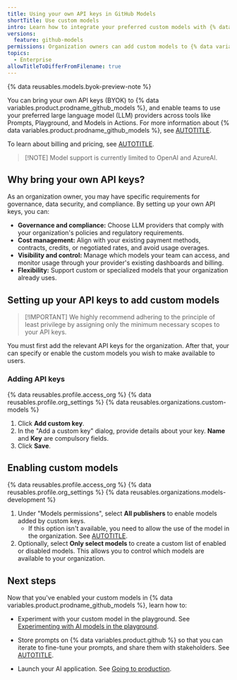 ```yaml
---
title: Using your own API keys in GitHub Models
shortTitle: Use custom models
intro: Learn how to integrate your preferred custom models with {% data variables.product.prodname_github_models %} by using your own LLM API keys.
versions:
  feature: github-models
permissions: Organization owners can add custom models to {% data variables.product.prodname_github_models %} for their organization
topics:
  - Enterprise
allowTitleToDifferFromFilename: true
---
```


{% data reusables.models.byok-preview-note %}

You can bring your own API keys (BYOK) to {% data variables.product.prodname_github_models %}, and enable teams to use your preferred large language model (LLM) providers across tools like Prompts, Playground, and Models in Actions. For more information about {% data variables.product.prodname_github_models %}, see [AUTOTITLE](/github-models/about-github-models).

To learn about billing and pricing, see [AUTOTITLE](/billing/managing-billing-for-your-products/about-billing-for-github-models).

>[!NOTE] Model support is currently limited to OpenAI and AzureAI.

## Why bring your own API keys?

As an organization owner, you may have specific requirements for governance, data security, and compliance. By setting up your own API keys, you can:

* **Governance and compliance:** Choose LLM providers that comply with your organization's policies and regulatory requirements.
* **Cost management:** Align with your existing payment methods, contracts, credits, or negotiated rates, and avoid usage overages.
* **Visibility and control:** Manage which models your team can access, and monitor usage through your provider's existing dashboards and billing.
* **Flexibility:** Support custom or specialized models that your organization already uses.

## Setting up your API keys to add custom models

> [!IMPORTANT] We highly recommend adhering to the principle of least privilege by assigning only the minimum necessary scopes to your API keys.

You must first add the relevant API keys for the organization. After that, your can specify or enable the custom models you wish to make available to users.

### Adding API keys

{% data reusables.profile.access_org %}
{% data reusables.profile.org_settings %}
{% data reusables.organizations.custom-models %}
1. Click **Add custom key**.
1. In the "Add a custom key" dialog, provide details about your key. **Name** and **Key** are compulsory fields.
1. Click **Save**.

## Enabling custom models

{% data reusables.profile.access_org %}
{% data reusables.profile.org_settings %}
{% data reusables.organizations.models-development %}
1. Under "Models permissions", select **All publishers** to enable models added by custom keys.
   * If this option isn't available, you need to allow the use of the model in the organization. See [AUTOTITLE](/github-models/github-models-at-scale/manage-models-at-scale#controlling-model-usage-in-your-organization).
1. Optionally, select **Only select models** to create a custom list of enabled or disabled models. This allows you to control which models are available to your organization.  

## Next steps

Now that you've enabled your custom models in {% data variables.product.prodname_github_models %}, learn how to:

* Experiment with your custom model in the playground. See [Experimenting with AI models in the playground](/github-models/use-github-models/prototyping-with-ai-models#experimenting-with-ai-models-in-the-playground).

* Store prompts on {% data variables.product.github %} so that you can iterate to fine-tune your prompts, and share them with stakeholders. See [AUTOTITLE](/github-models/use-github-models/storing-prompts-in-github-repositories).

* Launch your AI application. See [Going to production](/github-models/use-github-models/prototyping-with-ai-models#going-to-production).
